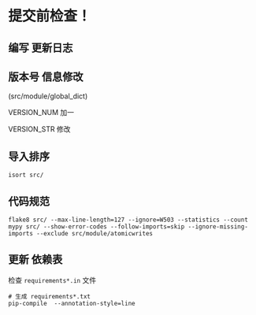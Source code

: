 # 提交前检查！

## 编写 更新日志

## 版本号 信息修改

(src/module/global_dict)

VERSION_NUM 加一

VERSION_STR 修改

## 导入排序

```shell
isort src/
```

## 代码规范

```shell
flake8 src/ --max-line-length=127 --ignore=W503 --statistics --count
mypy src/ --show-error-codes --follow-imports=skip --ignore-missing-imports --exclude src/module/atomicwrites
```

## 更新 依赖表

检查 `requirements*.in` 文件

```shell
# 生成 requirements*.txt
pip-compile  --annotation-style=line
```
